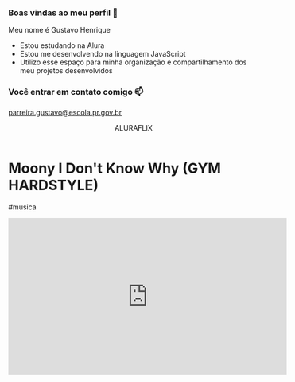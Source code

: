 ### Boas vindas ao meu perfil 💙

Meu nome é Gustavo Henrique

- Estou estudando na Alura
- Estou me desenvolvendo na linguagem JavaScript
- Utilizo esse espaço para minha organização e compartilhamento dos meu projetos desenvolvidos

### Você entrar em contato comigo 📫

parreira.gustavo@escola.pr.gov.br

<body>


    
<header>ALURAFLIX</header>


<H1>Moony I Don't Know Why (GYM HARDSTYLE)</H1>
<P>#musica</P>

<iframe width="560" height="315" src="https://www.youtube.com/embed/C9sg0bRqUeE?si=x-cUmwHda114-CmM" title="YouTube video player" frameborder="0" allow="accelerometer; autoplay; clipboard-write; encrypted-media; gyroscope; picture-in-picture; web-share" referrerpolicy="strict-origin-when-cross-origin" allowfullscreen></iframe>



</body>

